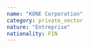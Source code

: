 ```yaml
---
name: "KONE Corporation"
category: private_sector
nature: "Entreprise"
nationality: FIN
---
```

    
